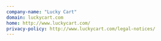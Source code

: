 ```yaml
---
company-name: "Lucky Cart"
domain: luckycart.com
home: http://www.luckycart.com/
privacy-policy: http://www.luckycart.com/legal-notices/
---
```




